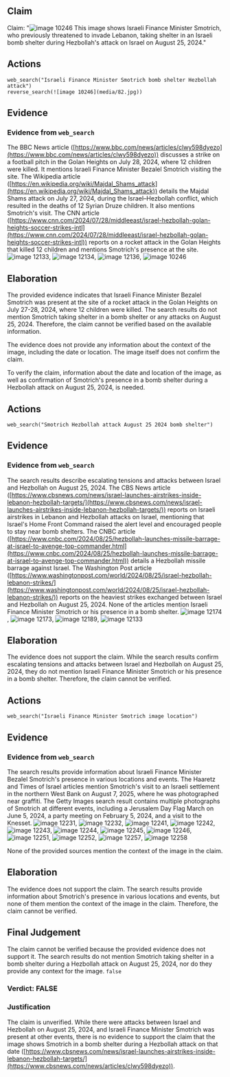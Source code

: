 ## Claim
Claim: "![image 10246](media/82.jpg) This image shows Israeli Finance Minister Smotrich, who previously threatened to invade Lebanon, taking shelter in an Israeli bomb shelter during Hezbollah's attack on Israel on August 25, 2024."

## Actions
```
web_search("Israeli Finance Minister Smotrich bomb shelter Hezbollah attack")
reverse_search(![image 10246](media/82.jpg))
```

## Evidence
### Evidence from `web_search`
The BBC News article ([https://www.bbc.com/news/articles/clwy598dyezo](https://www.bbc.com/news/articles/clwy598dyezo)) discusses a strike on a football pitch in the Golan Heights on July 28, 2024, where 12 children were killed. It mentions Israeli Finance Minister Bezalel Smotrich visiting the site. The Wikipedia article ([https://en.wikipedia.org/wiki/Majdal_Shams_attack](https://en.wikipedia.org/wiki/Majdal_Shams_attack)) details the Majdal Shams attack on July 27, 2024, during the Israel–Hezbollah conflict, which resulted in the deaths of 12 Syrian Druze children. It also mentions Smotrich's visit. The CNN article ([https://www.cnn.com/2024/07/28/middleeast/israel-hezbollah-golan-heights-soccer-strikes-intl](https://www.cnn.com/2024/07/28/middleeast/israel-hezbollah-golan-heights-soccer-strikes-intl)) reports on a rocket attack in the Golan Heights that killed 12 children and mentions Smotrich's presence at the site. ![image 12133](media/2025-08-31_00-14-1756599278-358790.jpg), ![image 12134](media/2025-08-31_00-14-1756599278-597829.jpg), ![image 12136](media/2025-08-31_00-14-1756599279-240914.jpg), ![image 10246](media/82.jpg)


## Elaboration
The provided evidence indicates that Israeli Finance Minister Bezalel Smotrich was present at the site of a rocket attack in the Golan Heights on July 27-28, 2024, where 12 children were killed. The search results do not mention Smotrich taking shelter in a bomb shelter or any attacks on August 25, 2024. Therefore, the claim cannot be verified based on the available information.

The evidence does not provide any information about the context of the image, including the date or location. The image itself does not confirm the claim.

To verify the claim, information about the date and location of the image, as well as confirmation of Smotrich's presence in a bomb shelter during a Hezbollah attack on August 25, 2024, is needed.


## Actions
```
web_search("Smotrich Hezbollah attack August 25 2024 bomb shelter")
```

## Evidence
### Evidence from `web_search`
The search results describe escalating tensions and attacks between Israel and Hezbollah on August 25, 2024. The CBS News article ([https://www.cbsnews.com/news/israel-launches-airstrikes-inside-lebanon-hezbollah-targets/](https://www.cbsnews.com/news/israel-launches-airstrikes-inside-lebanon-hezbollah-targets/)) reports on Israeli airstrikes in Lebanon and Hezbollah attacks on Israel, mentioning that Israel's Home Front Command raised the alert level and encouraged people to stay near bomb shelters. The CNBC article ([https://www.cnbc.com/2024/08/25/hezbollah-launches-missile-barrage-at-israel-to-avenge-top-commander.html](https://www.cnbc.com/2024/08/25/hezbollah-launches-missile-barrage-at-israel-to-avenge-top-commander.html)) details a Hezbollah missile barrage against Israel. The Washington Post article ([https://www.washingtonpost.com/world/2024/08/25/israel-hezbollah-lebanon-strikes/](https://www.washingtonpost.com/world/2024/08/25/israel-hezbollah-lebanon-strikes/)) reports on the heaviest strikes exchanged between Israel and Hezbollah on August 25, 2024. None of the articles mention Israeli Finance Minister Smotrich or his presence in a bomb shelter. ![image 12174](media/2025-08-31_00-16-1756599362-106021.jpg), ![image 12173](media/2025-08-31_00-16-1756599360-799262.jpg), ![image 12189](media/2025-08-31_00-16-1756599369-343814.jpg), ![image 12133](media/2025-08-31_00-14-1756599278-358790.jpg)


## Elaboration
The evidence does not support the claim. While the search results confirm escalating tensions and attacks between Israel and Hezbollah on August 25, 2024, they do not mention Israeli Finance Minister Smotrich or his presence in a bomb shelter. Therefore, the claim cannot be verified.


## Actions
```
web_search("Israeli Finance Minister Smotrich image location")
```

## Evidence
### Evidence from `web_search`
The search results provide information about Israeli Finance Minister Bezalel Smotrich's presence in various locations and events. The Haaretz and Times of Israel articles mention Smotrich's visit to an Israeli settlement in the northern West Bank on August 7, 2025, where he was photographed near graffiti. The Getty Images search result contains multiple photographs of Smotrich at different events, including a Jerusalem Day Flag March on June 5, 2024, a party meeting on February 5, 2024, and a visit to the Knesset. ![image 12231](media/2025-08-31_00-16-1756599416-205531.jpg), ![image 12232](media/2025-08-31_00-16-1756599416-498998.jpg), ![image 12241](media/2025-08-31_00-17-1756599423-895775.jpg), ![image 12242](media/2025-08-31_00-17-1756599424-065893.jpg), ![image 12243](media/2025-08-31_00-17-1756599424-476093.jpg), ![image 12244](media/2025-08-31_00-17-1756599424-920045.jpg), ![image 12245](media/2025-08-31_00-17-1756599425-247204.jpg), ![image 12246](media/2025-08-31_00-17-1756599425-579887.jpg), ![image 12251](media/2025-08-31_00-17-1756599426-961679.jpg), ![image 12252](media/2025-08-31_00-17-1756599427-331829.jpg), ![image 12257](media/2025-08-31_00-17-1756599428-926773.jpg), ![image 12258](media/2025-08-31_00-17-1756599429-294990.jpg)

None of the provided sources mention the context of the image in the claim.


## Elaboration
The evidence does not support the claim. The search results provide information about Smotrich's presence in various locations and events, but none of them mention the context of the image in the claim. Therefore, the claim cannot be verified.


## Final Judgement
The claim cannot be verified because the provided evidence does not support it. The search results do not mention Smotrich taking shelter in a bomb shelter during a Hezbollah attack on August 25, 2024, nor do they provide any context for the image. `false`

### Verdict: FALSE

### Justification
The claim is unverified. While there were attacks between Israel and Hezbollah on August 25, 2024, and Israeli Finance Minister Smotrich was present at other events, there is no evidence to support the claim that the image shows Smotrich in a bomb shelter during a Hezbollah attack on that date ([https://www.cbsnews.com/news/israel-launches-airstrikes-inside-lebanon-hezbollah-targets/](https://www.cbsnews.com/news/articles/clwy598dyezo)).
